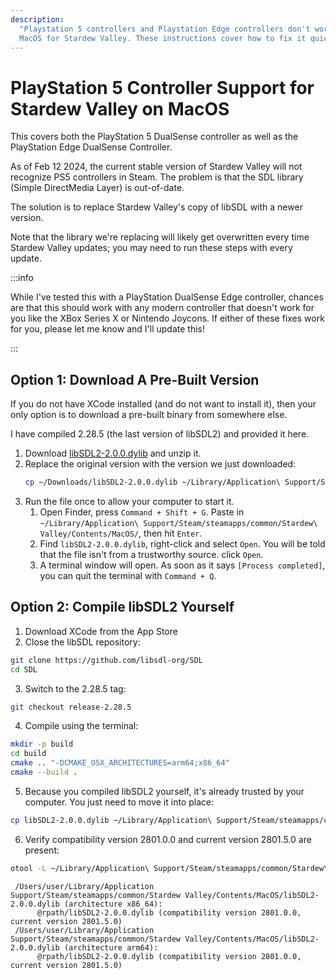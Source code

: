 ```yaml
---
description:
  "Playstation 5 controllers and Playstation Edge controllers don't work on
  MacOS for Stardew Valley. These instructions cover how to fix it quickly."
---
```


# PlayStation 5 Controller Support for Stardew Valley on MacOS

This covers both the PlayStation 5 DualSense controller as well as the
PlayStation Edge DualSense Controller.

As of Feb 12 2024, the current stable version of Stardew Valley will not
recognize PS5 controllers in Steam. The problem is that the SDL library (Simple
DirectMedia Layer) is out-of-date.

The solution is to replace Stardew Valley's copy of libSDL with a newer version.

Note that the library we're replacing will likely get overwritten every time
Stardew Valley updates; you may need to run these steps with every update.

:::info

While I've tested this with a PlayStation DualSense Edge controller, chances are
that this should work with any modern controller that doesn't work for you like
the XBox Series X or Nintendo Joycons. If either of these fixes work for you,
please let me know and I'll update this!

:::

## Option 1: Download A Pre-Built Version

If you do not have XCode installed (and do not want to install it), then your
only option is to download a pre-built binary from somewhere else.

I have compiled 2.28.5 (the last version of libSDL2) and provided it here.

1. Download [libSDL2-2.0.0.dylib](/files/games/libSDL2-2.0.0.dylib.zip) and
   unzip it.
2. Replace the original version with the version we just downloaded:
   ```bash
   cp ~/Downloads/libSDL2-2.0.0.dylib ~/Library/Application\ Support/Steam/steamapps/common/Stardew\ Valley/Contents/MacOS/
   ```
3. Run the file once to allow your computer to start it.
   1. Open Finder, press `Command + Shift + G`. Paste in
      `~/Library/Application\ Support/Steam/steamapps/common/Stardew\ Valley/Contents/MacOS/`,
      then hit `Enter`.
   2. Find `libSDL2-2.0.0.dylib`, right-click and select `Open`. You will be
      told that the file isn't from a trustworthy source. click `Open`.
   3. A terminal window will open. As soon as it says `[Process completed]`, you
      can quit the terminal with `Command + Q`.

## Option 2: Compile libSDL2 Yourself

1. Download XCode from the App Store
2. Close the libSDL repository:

```bash
git clone https://github.com/libsdl-org/SDL
cd SDL
```

3. Switch to the 2.28.5 tag:

```bash
git checkout release-2.28.5
```

4. Compile using the terminal:

```bash
mkdir -p build
cd build
cmake .. "-DCMAKE_OSX_ARCHITECTURES=arm64;x86_64"
cmake --build .
```

5. Because you compiled libSDL2 yourself, it's already trusted by your computer.
   You just need to move it into place:

```bash
cp libSDL2-2.0.0.dylib ~/Library/Application\ Support/Steam/steamapps/common/Stardew\ Valley/Contents/MacOS/
```

6. Verify compatibility version 2801.0.0 and current version 2801.5.0 are
   present:

```bash
otool -L ~/Library/Application\ Support/Steam/steamapps/common/Stardew\ Valley/Contents/MacOS/libSDL2-2.0.0.dylib  | grep libSDL2
```

```
 /Users/user/Library/Application Support/Steam/steamapps/common/Stardew Valley/Contents/MacOS/libSDL2-2.0.0.dylib (architecture x86_64):
	  @rpath/libSDL2-2.0.0.dylib (compatibility version 2801.0.0, current version 2801.5.0)
 /Users/user/Library/Application Support/Steam/steamapps/common/Stardew Valley/Contents/MacOS/libSDL2-2.0.0.dylib (architecture arm64):
	  @rpath/libSDL2-2.0.0.dylib (compatibility version 2801.0.0, current version 2801.5.0)
```
